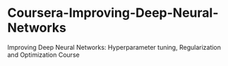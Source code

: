 # Coursera-Improving-Deep-Neural-Networks
Improving Deep Neural Networks: Hyperparameter tuning, Regularization and Optimization Course
